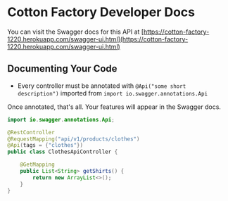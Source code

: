 # Cotton Factory Developer Docs

You can visit the Swagger docs for this API at [https://cotton-factory-1220.herokuapp.com/swagger-ui.html](https://cotton-factory-1220.herokuapp.com/swagger-ui.html)
## Documenting Your Code

- Every controller must be annotated with `@Api("some short description")` imported from `import io.swagger.annotations.Api`

Once annotated, that's all. Your features will appear in the Swagger docs.

```java
import io.swagger.annotations.Api;

@RestController
@RequestMapping("api/v1/products/clothes")
@Api(tags = {"clothes"})
public class ClothesApiController {

    @GetMapping
    public List<String> getShirts() {
        return new ArrayList<>();
    }
}
```